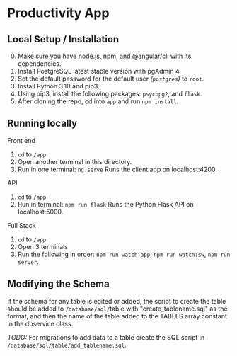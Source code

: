 # Productivity App

## Local Setup / Installation
0. Make sure you have node.js, npm, and @angular/cli with its dependencies.
1. Install PostgreSQL latest stable version with pgAdmin 4.
2. Set the default password for the default user <i>(`postgres`)</i> to `root`.
3. Install Python 3.10 and pip3.
4. Using pip3, install the following packages: `psycopg2`, and `flask`.
5. After cloning the repo, cd into `app` and run `npm install`.

## Running locally
Front end
1. `cd` to `/app`
2. Open another terminal in this directory.
3. Run in one terminal: `ng serve` Runs the client app on localhost:4200.

API
1. `cd` to `/app`
2. Run in terminal: `npm run flask` Runs the Python Flask API on localhost:5000.

Full Stack
1. `cd` to `/app`
2. Open 3 terminals
3. Run the following in order: `npm run watch:app`, `npm run watch:sw`, `npm run server`.

## Modifying the Schema
If the schema for any table is edited or added, the script to create the table should be added to `/database/sql/`table with "create_tablename.sql" as the format, and then the name of the table added to the TABLES array constant in the dbservice class.

<i>TODO:</i>
For migrations to add data to a table create the SQL script in `/database/sql/table/add_tablename.sql`.
